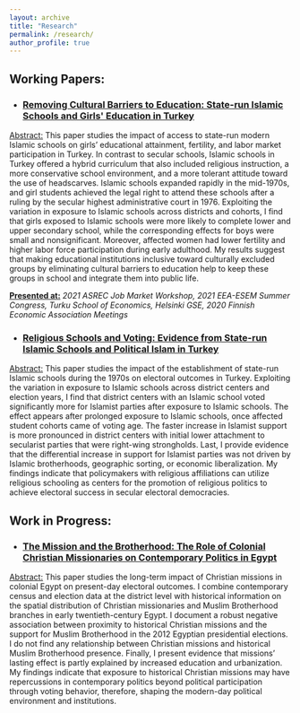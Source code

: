 ```yaml
---
layout: archive
title: "Research"
permalink: /research/
author_profile: true
---
```



## Working Papers:

* ### <a href="https://tolgabenzer.github.io/files/benzer_jmp.pdf" target="_blank">Removing Cultural Barriers to Education: State-run Islamic Schools and Girls' Education in Turkey</a>

<ins>Abstract:</ins> This paper studies the impact of access to state-run modern Islamic schools on girls’ educational attainment, fertility, and labor market participation in Turkey. In contrast to secular schools, Islamic schools in Turkey offered a hybrid curriculum that also included religious instruction, a more conservative school environment, and a more tolerant attitude toward the use of headscarves. Islamic schools expanded rapidly in the mid-1970s, and girl students achieved the legal right to attend these schools after a ruling by the secular highest administrative court in 1976. Exploiting the variation in exposure to Islamic schools across districts and cohorts, I find that girls exposed to Islamic schools were more likely to complete lower and upper secondary school, while the corresponding effects for boys were small and nonsignificant. Moreover, affected women had lower fertility and higher labor force participation during early adulthood. My results suggest that making educational institutions inclusive toward culturally excluded groups by eliminating cultural barriers to education help to keep these groups in school and integrate them into public life.

<ins>**Presented at:**</ins> *2021 ASREC Job Market Workshop, 2021 EEA-ESEM Summer Congress, Turku School of Economics, Helsinki GSE, 2020 Finnish Economic Association Meetings* 

* ### <a href="https://tolgabenzer.github.io/files/paper_elections_benzer.pdf" target="_blank">Religious Schools and Voting: Evidence from State-run Islamic Schools and Political Islam in Turkey</a>

<ins>Abstract:</ins> This paper studies the impact of the establishment of state-run Islamic schools during the 1970s on electoral outcomes in Turkey. Exploiting the variation in exposure to Islamic schools across district centers and election years, I find that district centers with an Islamic school voted significantly more for Islamist parties after exposure to Islamic schools. The effect appears after prolonged exposure to Islamic schools, once affected student cohorts came of voting age. The faster increase in Islamist support is more pronounced in district centers with initial lower attachment to secularist parties that were right-wing strongholds. Last, I provide evidence that the differential increase in support for Islamist parties was not driven by Islamic brotherhoods, geographic sorting, or economic liberalization. My findings indicate that policymakers with religious affiliations can utilize religious schooling as centers for the promotion of religious politics to achieve electoral success in secular electoral democracies.

## Work in Progress:

* ### <a href="https://tolgabenzer.github.io/files/mission_benzer.pdf" target="_blank">The Mission and the Brotherhood: The Role of Colonial Christian Missionaries on Contemporary Politics in Egypt</a>

<ins>Abstract:</ins> This paper studies the long-term impact of Christian missions in colonial Egypt on present-day electoral outcomes. I combine contemporary census and election data at the district level with historical information on the spatial distribution of Christian missionaries and Muslim Brotherhood branches in early twentieth-century Egypt. I document a robust negative association between proximity to historical Christian missions and the support for Muslim Brotherhood in the 2012 Egyptian presidential elections. I do not find any relationship between Christian missions and historical Muslim Brotherhood presence. Finally, I present evidence that missions’ lasting effect is partly explained by increased education and urbanization. My findings indicate that exposure to historical Christian missions may have repercussions in contemporary politics beyond political participation through voting behavior, therefore, shaping the modern-day political environment and institutions. 
